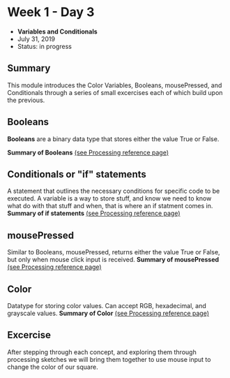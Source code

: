 # Week 1 - Day 3

* **Variables and Conditionals** 
* July 31, 2019
* Status: in progress


## Summary
This module introduces the Color Variables, Booleans, mousePressed, and Conditionals through a series of small excercises each of which build upon the previous.


## Booleans

**Booleans** are a binary data type that stores either the value True or False.

**Summary of Booleans** [(see Processing reference page)][1]

## Conditionals or "if" statements
A statement that outlines the necessary conditions for specific code to be executed. A variable is a way to store stuff, and know we need to know what do with that stuff and when, that is where an if statment comes in.
**Summary of if statements** [(see Processing reference page)][2]
 
## mousePressed
Similar to Booleans, mousePressed, returns either the value True or False, but only when mouse click input is received.
**Summary of mousePressed** [(see Processing reference page)][3]

## Color
Datatype for storing color values. Can accept RGB, hexadecimal, and grayscale values.
**Summary of Color** [(see Processing reference page)][4]

## Excercise
After stepping through each concept, and exploring them through processing sketches we will bring them together to use mouse input to change the color of our square.


[1]: https://processing.org/reference/boolean.html
[2]: https://processing.org/reference/if.html
[3]: https://processing.org/reference/mousePressed.html
[4]: https://processing.org/reference/color_.html
